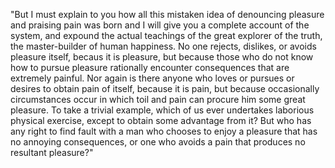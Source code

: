 "But I must explain to you how all this mistaken idea of denouncing pleasure and praising pain was born and I will give you a complete account of the system, and
expound the actual teachings of the great explorer of the truth, the master-builder of human happiness. No one rejects, dislikes, or avoids pleasure itself, becaus
 it is pleasure, but because those who do not know how to pursue pleasure rationally encounter consequences that are extremely painful. Nor again is there anyone
 who loves or pursues or desires to obtain pain of itself, because it is pain, but because occasionally circumstances occur in which toil and pain can procure him
 some great pleasure. To take a trivial example, which of us ever undertakes laborious physical exercise, except to obtain some advantage from it? But who has any
 right to find fault with a man who chooses to enjoy a pleasure that has no annoying consequences, or one who avoids a pain that produces no resultant pleasure?"